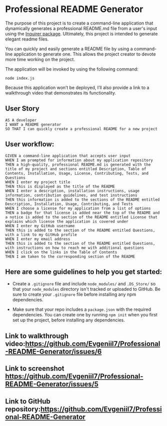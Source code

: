 # Professional README Generator

The purpose of this project is to create a command-line application that dynamically generates a professional README.md file from a user's input using the [Inquirer package](https://www.npmjs.com/package/inquirer). Ultimately, this project is intended to generate elegant readme files.

You can quickly and easily generate a README file by using a command-line application to generate one. This allows the project creator to devote more time working on the project.

The application will be invoked by using the following command:

```
node index.js
```

Because this application won’t be deployed, I’ll also provide a link to a walkthrough video that demonstrates its functionality. 

## User Story

```
AS A developer
I WANT a README generator
SO THAT I can quickly create a professional README for a new project
```

## User workflow:

```
GIVEN a command-line application that accepts user input
WHEN I am prompted for information about my application repository
THEN a high-quality, professional README.md is generated with the title of my project and sections entitled Description, Table of Contents, Installation, Usage, License, Contributing, Tests, and Questions
WHEN I enter my project title
THEN this is displayed as the title of the README
WHEN I enter a description, installation instructions, usage information, contribution guidelines, and test instructions
THEN this information is added to the sections of the README entitled Description, Installation, Usage, Contributing, and Tests
WHEN I choose a license for my application from a list of options
THEN a badge for that license is added near the top of the README and a notice is added to the section of the README entitled License that explains which license the application is covered under
WHEN I enter my GitHub username
THEN this is added to the section of the README entitled Questions, with a link to my GitHub profile
WHEN I enter my email address
THEN this is added to the section of the README entitled Questions, with instructions on how to reach me with additional questions
WHEN I click on the links in the Table of Contents
THEN I am taken to the corresponding section of the README
```

## Here are some guidelines to help you get started:

* Create a `.gitignore` file and include `node_modules/` and `.DS_Store/` so that your `node_modules` directory isn't tracked or uploaded to GitHub. Be sure to create your `.gitignore` file before installing any npm dependencies.

* Make sure that your repo includes a `package.json` with the required dependencies. You can create one by running `npm init` when you first set up the project, before installing any dependencies.


## Link to walkthrough video:https://github.com/EvgeniiI7/Professional-README-Generator/issues/6


## Link to screenshot https://github.com/EvgeniiI7/Professional-README-Generator/issues/5


## Link to GitHub repository:https://github.com/EvgeniiI7/Professional-README-Generator


